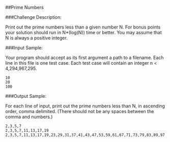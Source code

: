 ##Prime Numbers

###Challenge Description:

Print out the prime numbers less than a given number N. For bonus points your solution should run in N*(log(N)) time or better. You may assume that N is always a positive integer.

###Input Sample:

Your program should accept as its first argument a path to a filename. Each line in this file is one test case. Each test case will contain an integer n < 4,294,967,295.
```
10
20
100
```

###Output Sample:

For each line of input, print out the prime numbers less than N, in ascending order, comma delimited. (There should not be any spaces between the comma and numbers.)
```
2,3,5,7
2,3,5,7,11,13,17,19
2,3,5,7,11,13,17,19,23,29,31,37,41,43,47,53,59,61,67,71,73,79,83,89,97
```
